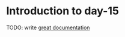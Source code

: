 # Introduction to day-15

TODO: write [great documentation](http://jacobian.org/writing/what-to-write/)
